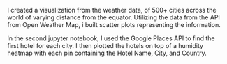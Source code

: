 
I created a visualization from the weather data, of 500+ cities across the world of varying distance from the equator. Utilizing the data from the API from Open Weather Map, i built scatter plots representing the information.

In the second jupyter notebook, I used the Google Places API to find the first hotel for each city. I then plotted the hotels on top of a humidity heatmap with each pin containing the Hotel Name, City, and Country.

